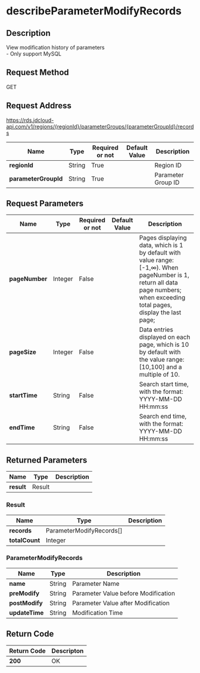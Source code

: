 # describeParameterModifyRecords


## Description
View modification history of parameters<br>- Only support MySQL

## Request Method
GET

## Request Address
https://rds.jdcloud-api.com/v1/regions/{regionId}/parameterGroups/{parameterGroupId}/records

|Name|Type|Required or not|Default Value|Description|
|---|---|---|---|---|
|**regionId**|String|True| |Region ID|
|**parameterGroupId**|String|True| |Parameter Group ID|

## Request Parameters
|Name|Type|Required or not|Default Value|Description|
|---|---|---|---|---|
|**pageNumber**|Integer|False| |Pages displaying data, which is 1 by default with value range: [-1,∞).   When pageNumber is 1, return all data page numbers; when exceeding total pages, display the last page;|
|**pageSize**|Integer|False| |Data entries displayed on each page, which is 10 by default with the value range: [10,100] and a multiple of 10.|
|**startTime**|String|False| |Search start time, with the format: YYYY-MM-DD HH:mm:ss|
|**endTime**|String|False| |Search end time, with the format: YYYY-MM-DD HH:mm:ss|


## Returned Parameters
|Name|Type|Description|
|---|---|---|
|**result**|Result| |

### Result
|Name|Type|Description|
|---|---|---|
|**records**|ParameterModifyRecords[]| |
|**totalCount**|Integer| |
### ParameterModifyRecords
|Name|Type|Description|
|---|---|---|
|**name**|String|Parameter Name|
|**preModify**|String|Parameter Value before Modification|
|**postModify**|String|Parameter Value after Modification|
|**updateTime**|String|Modification Time|

## Return Code
|Return Code|Descripton|
|---|---|
|**200**|OK|
